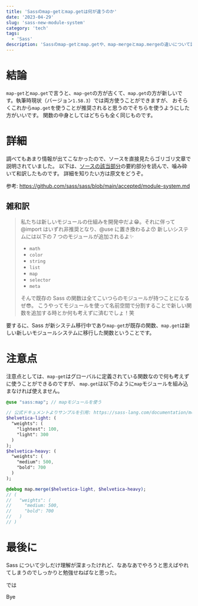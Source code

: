 ```yaml
---
title: 'Sassのmap-getとmap.getは何が違うのか'
date: '2023-04-29'
slug: 'sass-new-module-system'
category: 'tech'
tags:
  - 'Sass'
description: 'Sassのmap-getとmap.getや、map-mergeとmap.mergeの違いについて調べました。'
---
```


# 結論

`map-get`と`map.get`で言うと、`map-get`の方が古くて、`map.get`の方が新しいです。執筆時現状（バージョン`1.58.3`）では両方使うことができますが、
おそらくこれから`map.get`を使うことが推奨されると思うのでそちらを使うようにした方がいいです。
関数の中身としてはどちらも全く同じものです。

# 詳細

調べてもあまり情報が出てこなかったので、ソースを直接見たらゴリゴリ文章で説明されていました。
以下は、[ソースの該当部分](https://github.com/sass/sass/blob/main/accepted/module-system.md)の要約部分を読んで、噛み砕いて和訳したものです。
詳細を知りたい方は原文をどうぞ。

参考: https://github.com/sass/sass/blob/main/accepted/module-system.md

## 雑和訳

> 私たちは新しいモジュールの仕組みを開発中だよ:grin:。それに伴って@import はいずれ非推奨となり、@use に置き換わるよ:kissing_smiling_eyes:
> 新しいシステムには以下の 7 つのモジュールが追加されるよ:sparkles:
>
> - `math`
> - `color`
> - `string`
> - `list`
> - `map`
> - `selector`
> - `meta`
>
> そんで既存の Sass の関数は全てこいつらのモジュールが持つことになるぜ:sunglasses:。
> こうやってモジュールを使って名前空間で分割することで新しい関数を追加する時とか何も考えずに済むでしょ！笑

要するに、Sass が新システム移行中であり`map-get`が既存の関数、`map.get`は新しい新しいモジュールシステムに移行した関数ということです。

# 注意点

注意点としては、`map-get`はグローバルに定義されている関数なので何も考えずに使うことができるのですが、
`map.get`は以下のように`map`モジュールを組み込まなければ使えません。

```sass
@use "sass:map"; // mapモジュールを使う

// 公式ドキュメントよりサンプルを引用: https://sass-lang.com/documentation/modules/map
$helvetica-light: (
  "weights": (
    "lightest": 100,
    "light": 300
  )
);
$helvetica-heavy: (
  "weights": (
    "medium": 500,
    "bold": 700
  )
);

@debug map.merge($helvetica-light, $helvetica-heavy);
// (
//   "weights": (
//     "medium: 500,
//     "bold": 700
//   )
// )

```

# 最後に

Sass について少しだけ理解が深まったけれど、なあなあでやろうと思えばやれてしまうのでしっかりと勉強せねばなと思った。

では

Bye
